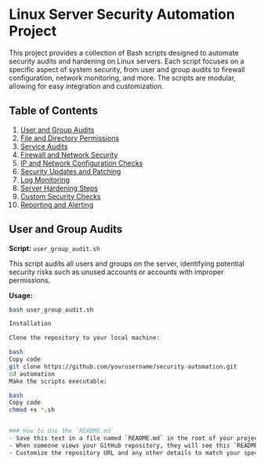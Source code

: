 # Linux Server Security Automation Project

This project provides a collection of Bash scripts designed to automate security audits and hardening on Linux servers. Each script focuses on a specific aspect of system security, from user and group audits to firewall configuration, network monitoring, and more. The scripts are modular, allowing for easy integration and customization.

## Table of Contents

1. [User and Group Audits](#user-and-group-audits)
2. [File and Directory Permissions](#file-and-directory-permissions)
3. [Service Audits](#service-audits)
4. [Firewall and Network Security](#firewall-and-network-security)
5. [IP and Network Configuration Checks](#ip-and-network-configuration-checks)
6. [Security Updates and Patching](#security-updates-and-patching)
7. [Log Monitoring](#log-monitoring)
8. [Server Hardening Steps](#server-hardening-steps)
9. [Custom Security Checks](#custom-security-checks)
10. [Reporting and Alerting](#reporting-and-alerting)


## User and Group Audits

**Script:** `user_group_audit.sh`

This script audits all users and groups on the server, identifying potential security risks such as unused accounts or accounts with improper permissions.

**Usage:**

```bash
bash user_group_audit.sh

Installation

Clone the repository to your local machine:

bash
Copy code
git clone https://github.com/yourusername/security-automation.git
cd automation
Make the scripts executable:

bash
Copy code
chmod +x *.sh


### How to Use the `README.md`
- Save this text in a file named `README.md` in the root of your project directory.
- When someone views your GitHub repository, they will see this `README.md` file, which will explain how to use the scripts and what each one does.
- Customize the repository URL and any other details to match your specific project.

